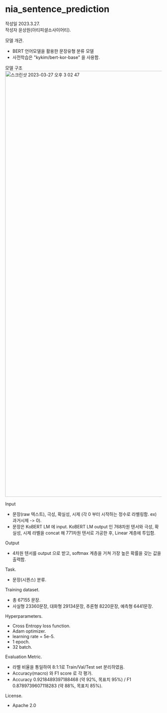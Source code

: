 # nia_sentence_prediction
작성일 2023.3.27.  
작성자 윤상원(아티피셜소사이어티).  

모델 개관.  
- BERT 언어모델을 활용한 문장유형 분류 모델    
- 사전학습은 "kykim/bert-kor-base" 을 사용함.    

모델 구조    
<img width="1366" alt="스크린샷 2023-03-27 오후 3 02 47" src="https://user-images.githubusercontent.com/85025584/227861671-84ca3603-c33f-4d9b-9fc3-be0f658c0d39.png">


Input     
- 문장(raw 텍스트), 극성, 확실성, 시제 (각 0 부터 시작하는 정수로 라벨링함. ex) 과거시제 -> 0).   
- 문장은 KoBERT LM 에 input. KoBERT LM output 인 768차원 텐서와 극성, 확실성, 시제 라벨을 concat 해 771차원 텐서로 가공한 후, Linear 계층에 투입함.    

Output
- 4차원 텐서를 output 으로 받고, softmax 계층을 거쳐 가장 높은 확률을 갖는 값을 출력함.   
   
Task.   
- 문장(시퀀스) 분류.   

Training dataset.  
- 총 67155 문장.    
- 사실형 23360문장, 대화형 29134문장, 추론형 8220문장, 예측형 6441문장.   

Hyperparameters.   
- Cross Entropy loss function.  
- Adam optimizer.   
- learning rate = 5e-5.    
- 1 epoch.    
- 32 batch.    

Evaluation Metric.    
- 라벨 비율을 통일하여 8:1:1로 Train/Val/Test set 분리하였음.      
- Accuracy(macro) 와 F1 score 로 각 평가.      
- Accuracy 0.9218489397188468 (약 92%, 목표치 95%) / F1 0.8789739607118283 (약 88%, 목표치 85%).    

License.   
- Apache 2.0
